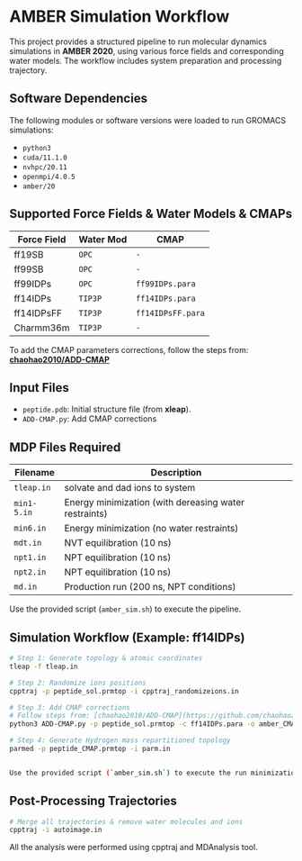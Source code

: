 # AMBER Simulation Workflow

This project provides a structured pipeline to run molecular dynamics simulations in **AMBER 2020**, using various force fields and corresponding water models. 
The workflow includes system preparation and processing trajectory.

## Software Dependencies

The following modules or software versions were loaded to run GROMACS simulations:

- `python3`
- `cuda/11.1.0`
- `nvhpc/20.11`
- `openmpi/4.0.5`
- `amber/20`


## Supported Force Fields & Water Models & CMAPs

| Force Field        | Water Mod                   | CMAP              |
|--------------------|-----------------------------|-------------------|
| ff19SB             | `OPC`                       |    `-`            |
| ff99SB             | `OPC`                       |    `-`            |
| ff99IDPs           | `OPC`                       | `ff99IDPs.para`   |
| ff14IDPs           | `TIP3P`                     | `ff14IDPs.para`   |
| ff14IDPsFF         | `TIP3P`                     | `ff14IDPsFF.para` |
| Charmm36m          | `TIP3P`                     |    `-`            |

To add the CMAP parameters corrections, follow the steps from: **[chaohao2010/ADD-CMAP](https://github.com/chaohao2010/ADD-CMAP)**

## Input Files

- `peptide.pdb`: Initial structure file (from **xleap**).
- `ADD-CMAP.py`: Add CMAP corrections


## MDP Files Required

| Filename     | Description                                           |
|--------------|-------------------------------------------------------|
| `tleap.in`   | solvate and dad ions to system                        |
| `min1-5.in`  | Energy minimization (with dereasing water restraints) |
| `min6.in`    | Energy minimization (no water restraints)             |
| `mdt.in`     | NVT equilibration (10 ns)                             |
| `npt1.in`    | NPT equilibration (10 ns)                             |
| `npt2.in`    | NPT equilibration (10 ns)                             |
| `md.in`      | Production run (200 ns, NPT conditions)               |

Use the provided script (`amber_sim.sh`) to execute the pipeline.

## Simulation Workflow (Example: ff14IDPs)

```bash
# Step 1: Generate topology & atomic coordinates
tleap -f tleap.in

# Step 2: Randomize ions positions
cpptraj -p peptide_sol.prmtop -i cpptraj_randomizeions.in

# Step 3: Add CMAP corrections
# Follow steps from: [chaohao2010/ADD-CMAP](https://github.com/chaohao2010/ADD-CMAP)
python3 ADD-CMAP.py -p peptide_sol.prmtop -c ff14IDPs.para -o amber_CMAP.prmtop -s

# Step 4: Generate Hydrogen mass repartitioned topology
parmed -p peptide_CMAP.prmtop -i parm.in


Use the provided script (`amber_sim.sh`) to execute the run minimization, heating, equilibration and production simulations.

```
## Post-Processing Trajectories

```bash
# Merge all trajectories & remove water molecules and ions
cpptraj -i autoimage.in

```

All the analysis were performed using cpptraj and MDAnalysis tool. 


